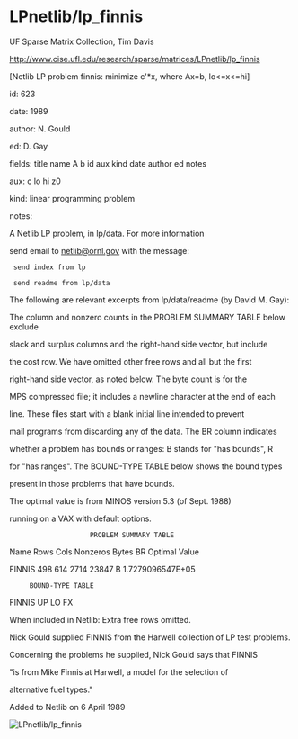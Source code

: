 # LPnetlib/lp_finnis

 UF Sparse Matrix Collection, Tim Davis

 http://www.cise.ufl.edu/research/sparse/matrices/LPnetlib/lp_finnis

 [Netlib LP problem finnis: minimize c'*x, where Ax=b, lo<=x<=hi]

 id: 623

 date: 1989

 author: N. Gould

 ed: D. Gay

 fields: title name A b id aux kind date author ed notes

 aux: c lo hi z0

 kind: linear programming problem

 notes:

 A Netlib LP problem, in lp/data.  For more information                       

 send email to netlib@ornl.gov with the message:                              

                                                                              

 	 send index from lp                                                         

 	 send readme from lp/data                                                   

                                                                              

 The following are relevant excerpts from lp/data/readme (by David M. Gay):   

                                                                              

 The column and nonzero counts in the PROBLEM SUMMARY TABLE below exclude     

 slack and surplus columns and the right-hand side vector, but include        

 the cost row.  We have omitted other free rows and all but the first         

 right-hand side vector, as noted below.  The byte count is for the           

 MPS compressed file; it includes a newline character at the end of each      

 line.  These files start with a blank initial line intended to prevent       

 mail programs from discarding any of the data.  The BR column indicates      

 whether a problem has bounds or ranges:  B stands for "has bounds", R        

 for "has ranges".  The BOUND-TYPE TABLE below shows the bound types          

 present in those problems that have bounds.                                  

                                                                              

 The optimal value is from MINOS version 5.3 (of Sept. 1988)                  

 running on a VAX with default options.                                       

                                                                              

                        PROBLEM SUMMARY TABLE                                 

                                                                              

 Name       Rows   Cols   Nonzeros    Bytes  BR      Optimal Value            

 FINNIS      498    614     2714      23847  B     1.7279096547E+05           

                                                                              

         BOUND-TYPE TABLE                                                     

 FINNIS     UP LO FX                                                          

                                                                              

 When included in Netlib: Extra free rows omitted.                            

                                                                              

 Nick Gould supplied FINNIS from the Harwell collection of LP test problems.  

 Concerning the problems he supplied, Nick Gould says that FINNIS             

 "is from Mike Finnis at Harwell, a model for the selection of                

 alternative fuel types."                                                     

                                                                              

 Added to Netlib on  6 April 1989                                             

                                                                              

![LPnetlib/lp_finnis](http://yifanhu.net/GALLERY/GRAPHS/GIF_SMALL/LPnetlib@lp_finnis.gif)
